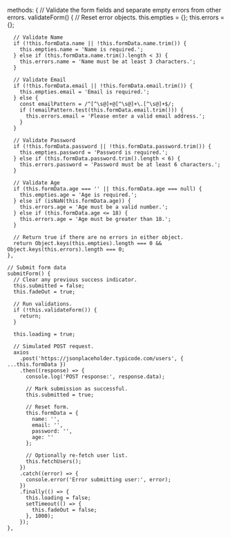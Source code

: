 methods: {
    // Validate the form fields and separate empty errors from other errors.
    validateForm() {
      // Reset error objects.
      this.empties = {};
      this.errors = {};

      // Validate Name
      if (!this.formData.name || !this.formData.name.trim()) {
        this.empties.name = 'Name is required.';
      } else if (this.formData.name.trim().length < 3) {
        this.errors.name = 'Name must be at least 3 characters.';
      }

      // Validate Email
      if (!this.formData.email || !this.formData.email.trim()) {
        this.empties.email = 'Email is required.';
      } else {
        const emailPattern = /^[^\s@]+@[^\s@]+\.[^\s@]+$/;
        if (!emailPattern.test(this.formData.email.trim())) {
          this.errors.email = 'Please enter a valid email address.';
        }
      }

      // Validate Password
      if (!this.formData.password || !this.formData.password.trim()) {
        this.empties.password = 'Password is required.';
      } else if (this.formData.password.trim().length < 6) {
        this.errors.password = 'Password must be at least 6 characters.';
      }

      // Validate Age
      if (this.formData.age === '' || this.formData.age === null) {
        this.empties.age = 'Age is required.';
      } else if (isNaN(this.formData.age)) {
        this.errors.age = 'Age must be a valid number.';
      } else if (this.formData.age <= 18) {
        this.errors.age = 'Age must be greater than 18.';
      }

      // Return true if there are no errors in either object.
      return Object.keys(this.empties).length === 0 && Object.keys(this.errors).length === 0;
    },

    // Submit form data
    submitForm() {
      // Clear any previous success indicator.
      this.submitted = false;
      this.fadeOut = true;

      // Run validations.
      if (!this.validateForm()) {
        return;
      }

      this.loading = true;

      // Simulated POST request.
      axios
        .post('https://jsonplaceholder.typicode.com/users', { ...this.formData })
        .then((response) => {
          console.log('POST response:', response.data);

          // Mark submission as successful.
          this.submitted = true;

          // Reset form.
          this.formData = {
            name: '',
            email: '',
            password: '',
            age: ''
          };

          // Optionally re-fetch user list.
          this.fetchUsers();
        })
        .catch((error) => {
          console.error('Error submitting user:', error);
        })
        .finally(() => {
          this.loading = false;
          setTimeout(() => {
            this.fadeOut = false;
          }, 1000);
        });
    },
<template>
  <div class="container py-4">
    <h1 class="mb-3">Vue.js User Registration</h1>

    <!-- Registration Form -->
    <form @submit.prevent="submitForm" class="card p-3 mb-4" novalidate>
      <!-- Name -->
      <div class="form-group mb-3">
        <label for="name">Name</label>
        <input v-model="formData.name" type="text" class="form-control" id="name" placeholder="Enter name" required />
        <small v-if="empties.name" class="text-warning">{{ empties.name }}</small>
        <small v-else-if="errors.name" class="text-danger">{{ errors.name }}</small>
      </div>

      <!-- Email -->
      <div class="form-group mb-3">
        <label for="email">Email</label>
        <input v-model="formData.email" type="email" class="form-control" id="email" placeholder="Enter email" required />
        <small v-if="empties.email" class="text-warning">{{ empties.email }}</small>
        <small v-else-if="errors.email" class="text-danger">{{ errors.email }}</small>
      </div>

      <!-- Password -->
      <div class="form-group mb-3">
        <label for="password">Password</label>
        <input v-model="formData.password" type="password" class="form-control" id="password" placeholder="Enter password" required />
        <small v-if="empties.password" class="text-warning">{{ empties.password }}</small>
        <small v-else-if="errors.password" class="text-danger">{{ errors.password }}</small>
      </div>

      <!-- Age -->
      <div class="form-group mb-3">
        <label for="age">Age</label>
        <input v-model.number="formData.age" type="number" class="form-control" id="age" placeholder="Enter age" required />
        <small v-if="empties.age" class="text-warning">{{ empties.age }}</small>
        <small v-else-if="errors.age" class="text-danger">{{ errors.age }}</small>
      </div>

      <button class="btn btn-primary" type="submit" :disabled="loading">
        Submit
      </button>
    </form>

    <!-- Success Message -->
    <transition name="fade">
      <div v-if="submitted && fadeOut" class="alert alert-success">
        Registration successful!
      </div>
    </transition>

    <!-- Loading Indicator -->
    <div v-if="loadingUsers && submitted" class="text-center">
      <div class="spinner-border" role="status"></div>
      <p>Loading users…</p>
    </div>

    <!-- User List with Transition Group -->
    <div v-if="submitted">
      <h1>User List</h1>
      <transition-group name="fade" tag="ul" class="list-group">
        <li v-for="user in users" :key="user.id" class="list-group-item">
          <strong>{{ user.name }}</strong> - {{ user.email }}
        </li>
      </transition-group>
    </div>
  </div>
</template>

<script>
import axios from 'axios'

export default {
  name: 'App',
  data() {
    return {
      formData: {
        name: '',
        email: '',
        password: '',
        age: ''
      },

      empties: {},
      errors: {},
      submitted: false,
      users: [],
      loadingUsers: false,
      loading: false,
      fadeOut: false
    }
  },
  mounted() {
    this.fetchUsers()
  },
  methods: {
    validateForm() {
      this.empties = {}
      this.errors = {}

      if (!this.formData.name || !this.formData.name.trim()) {
        this.empties.name = 'Name is required.'
      } else if (this.formData.name.trim().length < 3) {
        this.errors.name = 'Name must be at least 3 characters.'
      }

      if (!this.formData.email || !this.formData.email.trim()) {
        this.empties.email = 'Email is required.'
      } else {
        const emailPattern = /^[^\s@]+@[^\s@]+\.[^\s@]+$/
        if (!emailPattern.test(this.formData.email.trim())) {
          this.errors.email = 'Please enter a valid email address.'
        }
      }

      if (!this.formData.password || !this.formData.password.trim()) {
        this.empties.password = 'Password is required.'
      } else if (this.formData.password.trim().length < 6) {
        this.errors.password = 'Password must be at least 6 characters.'
      }

      if (this.formData.age === '' || this.formData.age === null) {
        this.empties.age = 'Age is required.'
      } else if (isNaN(this.formData.age)) {
        this.errors.age = 'Age must be a valid number.'
      } else if (this.formData.age <= 18) {
        this.errors.age = 'Age must be greater than 18.'
      }

      return Object.keys(this.empties).length === 0 && Object.keys(this.errors).length === 0
    },

    submitForm() {
      this.submitted = false
      this.fadeOut = true;

      if (!this.validateForm()) {
        return
      }

      this.loading = true

      axios.post('https://jsonplaceholder.typicode.com/users', { ...this.formData })
        .then(response => {
          console.log('POST response:', response.data)

          this.submitted = true

          this.formData = {
            name: '',
            email: '',
            password: '',
            age: ''
          }

          return this.fetchUsers()  // Fetch users after submission
        })
        .then(() => {
          setTimeout(() => {
            this.fadeOut = false;
          }, 1000);
        })
        .catch(error => {
          console.error('Error submitting user:', error)
        })
        .finally(() => {
          this.loading = false;
        })
    },

    fetchUsers() {
      this.loadingUsers = true
      return axios.get('https://jsonplaceholder.typicode.com/users')
        .then(response => {
          this.users = response.data
        })
        .catch(error => {
          console.error('Error fetching users:', error)
        })
        .finally(() => {
          this.loadingUsers = false
        })
    }
  }
}
</script>

<style scoped>
/* Fade transition styles */
.fade-enter-active,
.fade-leave-active {
  transition: opacity 0.5s;
}

.fade-enter-from,
.fade-leave-to {
  opacity: 0;
}

/* Adjust the spinner spacing */
.spinner-border {
  margin: 1rem 0;
}
</style>

